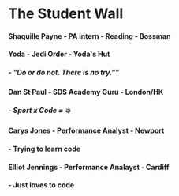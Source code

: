 # The Student Wall

#### Shaquille Payne - PA intern - Reading - Bossman

#### Yoda - Jedi Order - Yoda's Hut
##### - "Do or do not. There is no try.""

#### Dan St Paul - SDS Academy Guru - London/HK
##### - Sport x Code = :boom:

#### Carys Jones - Performance Analyst - Newport
#### - Trying to learn code

#### Elliot Jennings - Performance Analayst - Cardiff
#### - Just loves to code